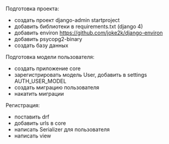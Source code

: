 Подготовка проекта:
- создать проект django-admin startproject
- добавить библиотеки в requirements.txt (django 4)
- добавить environ https://github.com/joke2k/django-environ
- добавить psycopg2-binary
- создать базу данных

Подготовка модели пользователя:
- создать приложение core
- зарегистрировать модель User, добавить в settings AUTH_USER_MODEL
- создать миграцию пользователя 
- накатить миграции

Регистрация:
- поставить drf
- добавить urls в core
- написать Serializer для пользователя
- написать view
